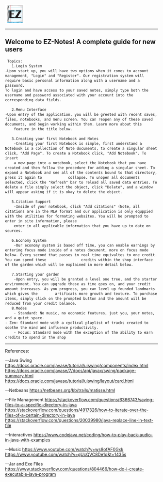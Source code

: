 ![alt text](https://github.com/S1nDev/EZ-Notes/blob/main/images/ez.png)




-----------------------------------------------------------------
Welcome to EZ-Notes! A complete guide for new users
-----------------------------------------------------------------
     Topics: 
       1.Login System
	-Upon start up, you will have two options when it comes to account management, "Login" and "Register". Our registration system will require basic personal information along with a username and a password. 
	To login and have access to your saved notes, simply type both the username and password associated with your account into the corresponding data fields. 

       2.Menu Interface
 	-Upon entry of the application, you will be greeted with recent saves, files, notebooks, and menu screen. You can reopen any of these saved documents, and begin working within them. Learn more about this
        feature in the title below.  
 
       3.Creating your first Notebook and Notes
        -Creating your first Notebook is simple, first understand a Notebook is a collection of Note documents, to create a singular sheet click, "Add Page". To create a Notebook click, "Add Notebook". To insert
        a new page into a notebook, select the Notebook that you have created and then follow the procedure for adding a singular sheet. To expand a Notebook and see all of the contents bound to that directory, press it again to 			collapse. To unopen all documents selected, click the "Refresh" bar to reload all saved data entries. To delete a file simply select the object, click "Delete", and a window will appear asking if it is okay to delete the object.  
        
       5.Citation Support
        -Inside of your notebook, click "Add citations" (Note, all citations are in the MLA format and our application is only equppied with the utilities for formating websites. You will be prompted to enter in site information, please
        enter in all applicable information that you have up to date on sources. 
 
       6.Economy System
        -Our economy system is based off time, you can enable earnings by entering focus mode inside of a notes document, more on focus mode below. Every second that passes in real time equivaltes to one credit. You can spend these                credits within the shop interface of the garden which will be explained in more detail below.  

       7.Starting your garden
        -Upon entry, you will be granted a level one tree, and the starter environment. You can upgrade these as time goes on, and your credit amount increases. As you progress, you can level up founded landmarks which gives the 		artificats more growth and texture. To purchase items, simply click on the prompted button and the amount will be reduced from your credit balance.  
       8.Modes
        - Standard: No music, no economic features, just you, your notes, and a quiet space. 
	- Zen: Standard mode with a cyclical playlist of tracks created to soothe the mind and influence productivity. 
        - Focus: Standard mode with the exception of the ability to earn credits to spend in the shop

-----------------------------------------------------------------
References:

--Java Swing
https://docs.oracle.com/javase/tutorial/uiswing/components/index.html
https://docs.oracle.com/javase/7/docs/api/javax/swing/package-summary.html
https://docs.oracle.com/javase/tutorial/uiswing/layout/card.html

--Netbeans
https://netbeans.org/kb/trails/matisse.html

--File Management
https://stackoverflow.com/questions/6366743/saving-files-to-a-specific-directory-in-java
https://stackoverflow.com/questions/4917326/how-to-iterate-over-the-files-of-a-certain-directory-in-java
https://stackoverflow.com/questions/20039980/java-replace-line-in-text-file

--Interactives
https://www.codejava.net/coding/how-to-play-back-audio-in-java-with-examples

--Music
https://www.youtube.com/watch?v=ws8ofAF0Gxk
https://www.youtube.com/watch?v=gUcQVC8De1o&t=1435s

--Jar and Exe Files
https://www.stackoverflow.com/questions/804466/how-do-i-create-executable-java-program
